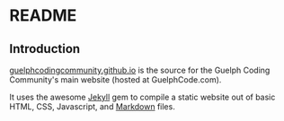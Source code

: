 README
======

Introduction
------------

[guelphcodingcommunity.github.io](https://github.com/GuelphCodingCommunity/guelphcodingcommunity.github.io)
is the source for the Guelph Coding Community's main website (hosted at GuelphCode.com).

It uses the awesome [Jekyll](http://jekyllrb.com/) gem to compile a static website out of basic
HTML, CSS, Javascript, and [Markdown](http://daringfireball.net/projects/markdown/syntax) files.
